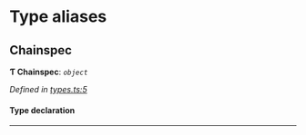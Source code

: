 

# Type aliases

<a id="chainspec"></a>

##  Chainspec

**Ƭ Chainspec**: *`object`*

*Defined in [types.ts:5](https://github.com/polkadot-js/common/blob/caec22d/packages/chainspec/src/types.ts#L5)*

#### Type declaration

___

